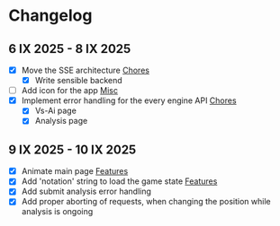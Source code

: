 # Changelog

## 6 IX 2025 - 8 IX 2025
- [x] Move the SSE architecture [Chores](#chores)
  - [x] Write sensible backend 
- [ ] Add icon for the app [Misc](#misc)
- [x] Implement error handling for the every engine API [Chores](#chores)
  - [x] Vs-Ai page
  - [x] Analysis page 

## 9 IX 2025 - 10 IX 2025
- [x] Animate main page [Features](#features)
- [x] Add 'notation' string to load the game state [Features](#features)
- [x] Add submit analysis error handling
- [x] Add proper aborting of requests, when changing the position while analysis is ongoing